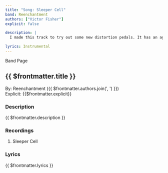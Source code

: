 ```yaml
---
title: "Song: Sleeper Cell"
band: Reenchantment
authors: ["Victor Fisher"]
explicit: false

description: |
  I made this track to try out some new distortion pedals. It has an aggressive sound, and I was able to include a disco sounding electric piano as well!

lyrics: Instrumental
---
```


<g-link to="/band/reenchantment">Band Page</g-link>

## {{ $frontmatter.title }}

By: <g-link to="/band/reenchantment">Reenchantment</g-link> ({{ $frontmatter.authors.join(', ') }})  
Explicit: {{$frontmatter.explicit}}

### Description

<vue-markdown>{{ $frontmatter.description }}</vue-markdown>

### Recordings

1. <g-link to="/recording/sleeper-cell">Sleeper Cell</g-link>

### Lyrics

<vue-markdown>{{ $frontmatter.lyrics }}</vue-markdown>
